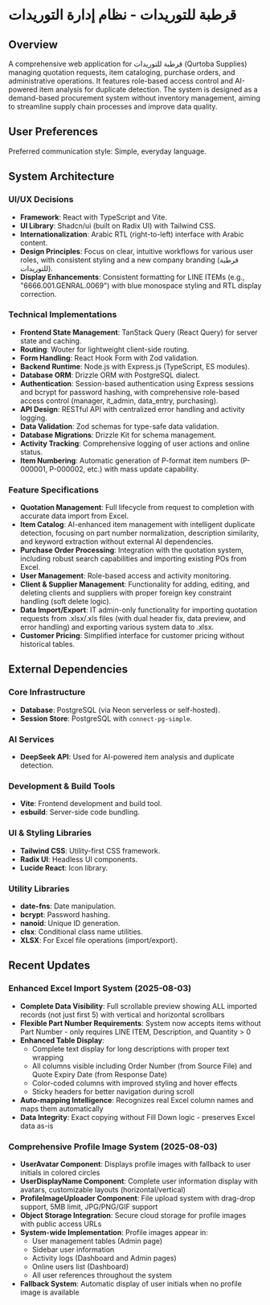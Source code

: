 # قرطبة للتوريدات - نظام إدارة التوريدات

## Overview

A comprehensive web application for قرطبة للتوريدات (Qurtoba Supplies) managing quotation requests, item cataloging, purchase orders, and administrative operations. It features role-based access control and AI-powered item analysis for duplicate detection. The system is designed as a demand-based procurement system without inventory management, aiming to streamline supply chain processes and improve data quality.

## User Preferences

Preferred communication style: Simple, everyday language.

## System Architecture

### UI/UX Decisions
- **Framework**: React with TypeScript and Vite.
- **UI Library**: Shadcn/ui (built on Radix UI) with Tailwind CSS.
- **Internationalization**: Arabic RTL (right-to-left) interface with Arabic content.
- **Design Principles**: Focus on clear, intuitive workflows for various user roles, with consistent styling and a new company branding (قرطبة للتوريدات).
- **Display Enhancements**: Consistent formatting for LINE ITEMs (e.g., "6666.001.GENRAL.0069") with blue monospace styling and RTL display correction.

### Technical Implementations
- **Frontend State Management**: TanStack Query (React Query) for server state and caching.
- **Routing**: Wouter for lightweight client-side routing.
- **Form Handling**: React Hook Form with Zod validation.
- **Backend Runtime**: Node.js with Express.js (TypeScript, ES modules).
- **Database ORM**: Drizzle ORM with PostgreSQL dialect.
- **Authentication**: Session-based authentication using Express sessions and bcrypt for password hashing, with comprehensive role-based access control (manager, it_admin, data_entry, purchasing).
- **API Design**: RESTful API with centralized error handling and activity logging.
- **Data Validation**: Zod schemas for type-safe data validation.
- **Database Migrations**: Drizzle Kit for schema management.
- **Activity Tracking**: Comprehensive logging of user actions and online status.
- **Item Numbering**: Automatic generation of P-format item numbers (P-000001, P-000002, etc.) with mass update capability.

### Feature Specifications
- **Quotation Management**: Full lifecycle from request to completion with accurate data import from Excel.
- **Item Catalog**: AI-enhanced item management with intelligent duplicate detection, focusing on part number normalization, description similarity, and keyword extraction without external AI dependencies.
- **Purchase Order Processing**: Integration with the quotation system, including robust search capabilities and importing existing POs from Excel.
- **User Management**: Role-based access and activity monitoring.
- **Client & Supplier Management**: Functionality for adding, editing, and deleting clients and suppliers with proper foreign key constraint handling (soft delete logic).
- **Data Import/Export**: IT admin-only functionality for importing quotation requests from .xlsx/.xls files (with dual header fix, data preview, and error handling) and exporting various system data to .xlsx.
- **Customer Pricing**: Simplified interface for customer pricing without historical tables.

## External Dependencies

### Core Infrastructure
- **Database**: PostgreSQL (via Neon serverless or self-hosted).
- **Session Store**: PostgreSQL with `connect-pg-simple`.

### AI Services
- **DeepSeek API**: Used for AI-powered item analysis and duplicate detection.

### Development & Build Tools
- **Vite**: Frontend development and build tool.
- **esbuild**: Server-side code bundling.

### UI & Styling Libraries
- **Tailwind CSS**: Utility-first CSS framework.
- **Radix UI**: Headless UI components.
- **Lucide React**: Icon library.

### Utility Libraries
- **date-fns**: Date manipulation.
- **bcrypt**: Password hashing.
- **nanoid**: Unique ID generation.
- **clsx**: Conditional class name utilities.
- **XLSX**: For Excel file operations (import/export).

## Recent Updates

### Enhanced Excel Import System (2025-08-03)
- **Complete Data Visibility**: Full scrollable preview showing ALL imported records (not just first 5) with vertical and horizontal scrollbars
- **Flexible Part Number Requirements**: System now accepts items without Part Number - only requires LINE ITEM, Description, and Quantity > 0
- **Enhanced Table Display**: 
  - Complete text display for long descriptions with proper text wrapping
  - All columns visible including Order Number (from Source File) and Quote Expiry Date (from Response Date)
  - Color-coded columns with improved styling and hover effects
  - Sticky headers for better navigation during scroll
- **Auto-mapping Intelligence**: Recognizes real Excel column names and maps them automatically
- **Data Integrity**: Exact copying without Fill Down logic - preserves Excel data as-is

### Comprehensive Profile Image System (2025-08-03)
- **UserAvatar Component**: Displays profile images with fallback to user initials in colored circles
- **UserDisplayName Component**: Complete user information display with avatars, customizable layouts (horizontal/vertical)
- **ProfileImageUploader Component**: File upload system with drag-drop support, 5MB limit, JPG/PNG/GIF support
- **Object Storage Integration**: Secure cloud storage for profile images with public access URLs
- **System-wide Implementation**: Profile images appear in:
  - User management tables (Admin page)
  - Sidebar user information
  - Activity logs (Dashboard and Admin pages)
  - Online users list (Dashboard)
  - All user references throughout the system
- **Fallback System**: Automatic display of user initials when no profile image is available